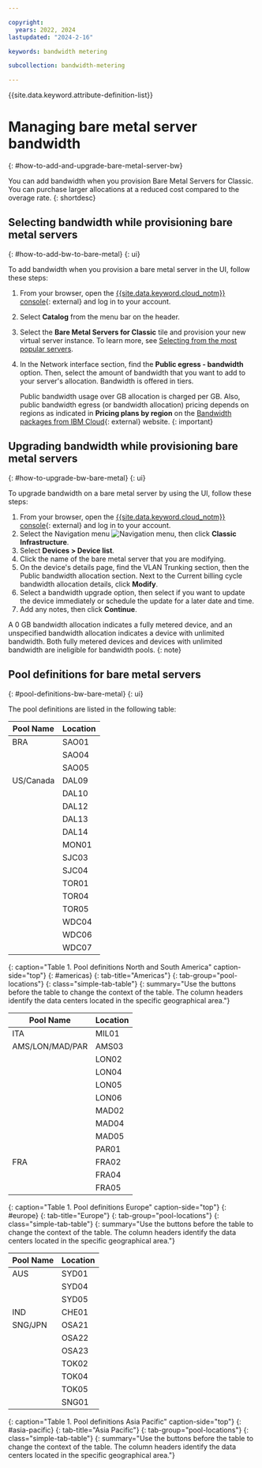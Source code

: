 ```yaml
---

copyright:
  years: 2022, 2024
lastupdated: "2024-2-16"

keywords: bandwidth metering

subcollection: bandwidth-metering

---
```


{{site.data.keyword.attribute-definition-list}}

# Managing bare metal server bandwidth
{: #how-to-add-and-upgrade-bare-metal-server-bw}

You can add bandwidth when you provision Bare Metal Servers for Classic. You can purchase larger allocations at a reduced cost compared to the overage rate.
{: shortdesc}

## Selecting bandwidth while provisioning bare metal servers
{: #how-to-add-bw-to-bare-metal}
{: ui}

To add bandwidth when you provision a bare metal server in the UI, follow these steps:

1. From your browser, open the [{{site.data.keyword.cloud_notm}} console](/login){: external} and log in to your account.
1. Select **Catalog** from the menu bar on the header.
1. Select the **Bare Metal Servers for Classic** tile and provision your new virtual server instance. To learn more, see [Selecting from the most popular servers](/docs/bare-metal?topic=bare-metal-bm-select-popular-servers).
1. In the Network interface section, find the **Public egress - bandwidth** option. Then, select the amount of bandwidth that you want to add to your server's allocation. Bandwidth is offered in tiers.

   Public bandwidth usage over GB allocation is charged per GB. Also, public bandwidth egress (or bandwidth allocation) pricing depends on regions as indicated in **Pricing plans by region** on the [Bandwidth packages from IBM Cloud](https://www.ibm.com/cloud/bandwidth-pricing){: external} website.
   {: important}

## Upgrading bandwidth while provisioning bare metal servers
{: #how-to-upgrade-bw-bare-metal}
{: ui}

To upgrade bandwidth on a bare metal server by using the UI, follow these steps:

1. From your browser, open the [{{site.data.keyword.cloud_notm}} console](/login){: external} and log in to your account.
1. Select the Navigation menu ![Navigation menu](../icons/icon_hamburger.svg), then click **Classic Infrastructure**.
1. Select **Devices > Device list**.
1. Click the name of the bare metal server that you are modifying.
1. On the device's details page, find the VLAN Trunking section, then the Public bandwidth allocation section. Next to the Current billing cycle bandwidth allocation details, click **Modify**.
1. Select a bandwidth upgrade option, then select if you want to update the device immediately or schedule the update for a later date and time.
1. Add any notes, then click **Continue**.

A 0 GB bandwidth allocation indicates a fully metered device, and an unspecified bandwidth allocation indicates a device with unlimited bandwidth. Both fully metered devices and devices with unlimited bandwidth are ineligible for bandwidth pools.
{: note}

## Pool definitions for bare metal servers
{: #pool-definitions-bw-bare-metal}
{: ui}

The pool definitions are listed in the following table:

| Pool Name     | Location  |
|---------------|-----------|
| BRA | SAO01 |
| | SAO04 |
| | SAO05 |
| US/Canada | DAL09 |
| | DAL10 |
| | DAL12 |
| | DAL13 |
| | DAL14 |
| | MON01 |
| | SJC03 |
| | SJC04 |
| | TOR01 |
| | TOR04 |
| | TOR05 |
| | WDC04 |
| | WDC06 |
| | WDC07 |
{: caption="Table 1. Pool definitions North and South America" caption-side="top"}
{: #americas}
{: tab-title="Americas"}
{: tab-group="pool-locations"}
{: class="simple-tab-table"}
{: summary="Use the buttons before the table to change the context of the table. The column headers identify the data centers located in the specific geographical area."}

| Pool Name | Location |
|-----------|----------|
| ITA | MIL01 |
|AMS/LON/MAD/PAR | AMS03 |
| | LON02 |
| | LON04 |
| | LON05 |
| | LON06 |
| | MAD02 |
| | MAD04 |
| | MAD05 |
| | PAR01 |
| FRA | FRA02 |
| | FRA04 |
| | FRA05 |
{: caption="Table 1. Pool definitions Europe" caption-side="top"}
{: #europe}
{: tab-title="Europe"}
{: tab-group="pool-locations"}
{: class="simple-tab-table"}
{: summary="Use the buttons before the table to change the context of the table. The column headers identify the data centers located in the specific geographical area."}

| Pool Name | Location  |
|-----------|-----------|
| AUS | SYD01 |
| | SYD04 |
| | SYD05 |
| IND | CHE01 |
| SNG/JPN | OSA21 |
| | OSA22 |
| | OSA23 |
| | TOK02 |
| | TOK04 |
| | TOK05 |
| | SNG01 |
{: caption="Table 1. Pool definitions Asia Pacific" caption-side="top"}
{: #asia-pacific}
{: tab-title="Asia Pacific"}
{: tab-group="pool-locations"}
{: class="simple-tab-table"}
{: summary="Use the buttons before the table to change the context of the table. The column headers identify the data centers located in the specific geographical area."}
